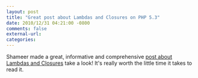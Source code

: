 ```yaml
---
layout: post
title: "Great post about Lambdas and Closures on PHP 5.3"
date: 2010/12/31 04:21:00 -0800
comments: false
external-url:
categories:
---
```



Shameer made a great, informative and comprehensive [post about Lambdas and 
Closures][1] take a look! It's really worth the little time it takes to read 
it.



[1]: http://www.shameerc.com/2010/12/php-53-practical-look-into-lambda.html